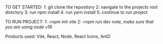 TO GET STARTED:
1: git clone the repository
2: navigate to the projects root directory
3: run npm install
4: run yarn install
5: continue to run project

TO RUN PROJECT:
1: >npm init vite
2: >npm run dev *note, make sure that you are using node v16*

Products used:
Vite, React, Node, React Icons, AntD